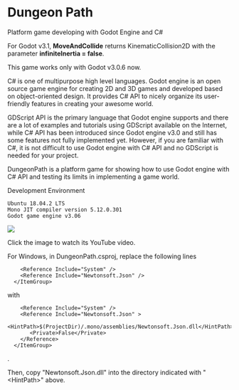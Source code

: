 # Dungeon Path
Platform game developing with Godot Engine and C# 

For Godot v3.1, <b>MoveAndCollide</b> returns KinematicCollision2D with the parameter <b>infiniteInertia = false</b>.

This game works only with Godot v3.0.6 now.

C# is one of multipurpose high level languages. Godot engine is an open source game engine for creating 2D and 3D games and developed based on object-oriented design. It provides C# API to nicely organize its user-friendly features in creating your awesome world.

GDScript API is the primary language that Godot engine supports and there are a lot of examples and tutorials using GDScript available on the Internet, while C# API has been introduced since Godot engine v3.0 and still has some features not fully implemented yet. However, if you are familiar with C#, it is not difficult to use Godot engine with C# API and no GDScript is needed for your project.

DungeonPath is a platform game for showing how to use Godot engine with C# API and testing its limits in implementing a game world.

Development Environment

	Ubuntu 18.04.2 LTS
	Mono JIT compiler version 5.12.0.301
	Godot game engine v3.06

[![](https://github.com/inthelamp/dungeonpath/blob/master/screenshot.png)](https://www.youtube.com/watch?v=uri3mZ_ihxI)

Click the image to watch its YouTube video.

For Windows, in DungeonPath.csproj, replace the following lines
```
    <Reference Include="System" />
    <Reference Include="Newtonsoft.Json" />
  </ItemGroup>
```
with
```
    <Reference Include="System" />
    <Reference Include="Newtonsoft.Json" >
       <HintPath>$(ProjectDir)/.mono/assemblies/Newtonsoft.Json.dll</HintPath>
       <Private>False</Private>
    </Reference>   
  </ItemGroup>
```
.<br />

Then, copy "Newtonsoft.Json.dll" into the directory indicated with "\<HintPath\>" above.
